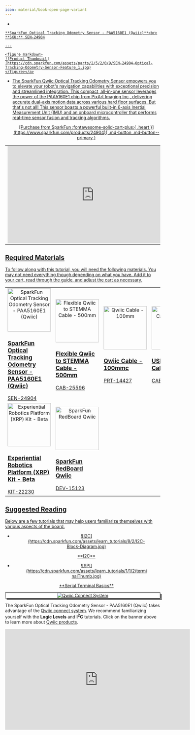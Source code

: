 ```yaml
---
icon: material/book-open-page-variant
---
```



<div class="grid cards desc" markdown>

-    <a href="https://www.sparkfun.com/products/24904">
    **SparkFun Optical Tracking Odometry Sensor - PAA5160E1 (Qwiic)**<br>
    **SKU:** SEN-24904

    ---

    <figure markdown>
    ![Product Thumbnail](https://cdn.sparkfun.com/assets/parts/2/5/2/0/9/SEN-24904-Optical-Tracking-Odometry-Sensor-Feature_1.jpg)
    </figure></a>
    
-   The SparkFun Qwiic Optical Tracking Odometry Sensor empowers you to elevate your robot's navigation capabilities with exceptional precision and streamlined integration. This compact, all-in-one sensor leverages the power of the PAA5160E1 chip from PixArt Imaging Inc., delivering accurate dual-axis motion data across various hard floor surfaces. But that's not all! This sensor boasts a powerful built-in 6-axis Inertial Measurement Unit (IMU) and an onboard microcontroller that performs real-time sensor fusion and tracking algorithms.


    <center>
    [Purchase from SparkFun :fontawesome-solid-cart-plus:{ .heart }](https://www.sparkfun.com/products/24904){ .md-button .md-button--primary }
    </center>

</div>

<div style="text-align: center">
  <table>
    <tr>
      <td style="text-align: center; vertical-align: middle;">
        <iframe width="560" height="315" src="https://www.youtube.com/embed/WcCNC8wExUc?si=TiFzZ-B61BXpmXQT" title="YouTube video player" frameborder="0" allow="accelerometer; autoplay; clipboard-write; encrypted-media; gyroscope; picture-in-picture; web-share" referrerpolicy="strict-origin-when-cross-origin" allowfullscreen></iframe>
      </td>
    </tr>
  </table>
</div>






## Required Materials

To follow along with this tutorial, you will need the following materials. You may not need everything though depending on what you have. Add it to your cart, read through the guide, and adjust the cart as necessary.

<table style="border-style:none">
    <tr>
        <td>
            <a href="https://www.sparkfun.com/products/24904">
                <center><img src="https://cdn.sparkfun.com/assets/parts/2/5/2/0/9/SEN-24904-Optical-Tracking-Odometry-Sensor-Feature.jpg" style="width:140px; height:140px; object-fit:contain;" alt="SparkFun Optical Tracking Odometry Sensor - PAA5160E1 (Qwiic)"></center>
                <h3 class="title">SparkFun Optical Tracking Odometry Sensor - PAA5160E1 (Qwiic)</h3>
            </a>
            SEN-24904
        </td>
        <td>
            <a href="https://www.sparkfun.com/products/25596">
                <center><img src="https://cdn.sparkfun.com/assets/parts/2/6/1/5/1/CAB-25596-Flexible-Qwiic-to-STEMMA-Cable-Feature.jpg" style="width:140px; height:140px; object-fit:contain;" alt="Flexible Qwiic to STEMMA Cable - 500mm" height="140"></center>
                <h3 class="title">Flexible Qwiic to STEMMA Cable - 500mm</h3>
            </a>
            CAB-25596
        </td>
        <td>
            <a href="https://www.sparkfun.com/products/14427">
                <center><img src="https://cdn.sparkfun.com/assets/parts/1/2/4/5/3/14427-Qwiic_Cable_-_100mm-01.jpg" style="width:140px; height:140px; object-fit:contain;" alt="Qwiic Cable - 100mm" >
                </center>
                <h3 class="title">Qwiic Cable - 100mmc</h3>
            </a>
           PRT-14427
        </td>        <td>
            <a href="https://www.sparkfun.com/products/10215">
                <center><img src="https://cdn.sparkfun.com/r/455-455/assets/parts/4/5/5/8/10215-01.jpg" style="width:140px; height:140px; object-fit:contain;" alt="USB micro-B Cable - 6 Foot" >
                </center>
                <h3 class="title">USB micro-B Cable - 6 Foot</h3>
            </a>
            CAB-10215
        </td>
    </tr>
    <tr>
        <td>
            <a href="https://www.sparkfun.com/products/22230">
                <center><img src="https://cdn.sparkfun.com/assets/parts/2/2/1/9/1/XRP_Robot-02.jpg" style="width:140px; height:140px; object-fit:contain;" alt="Experiential Robotics Platform (XRP) Kit - Beta" >
                </center>
                <h3 class="title">Experiential Robotics Platform (XRP) Kit - Beta</h3>
            </a>
            KIT-22230
        </td>
        <td>
            <a href="https://www.sparkfun.com/products/15123">
                <center><img src="https://cdn.sparkfun.com//assets/parts/1/3/4/9/2/15123-SparkFun_RedBoard_Qwiic-01a.jpg" style="width:140px; height:140px; object-fit:contain;" alt="SparkFun RedBoard Qwiic" >
                </center>
                <h3 class="title">SparkFun RedBoard Qwiic</h3>
            </a>
            DEV-15123
        </td>
    </tr>
</table>


## Suggested Reading

Below are a few tutorials that may help users familiarize themselves with various aspects of the board.

<div class="grid cards hide col-4" markdown align="center">

-   <a href="https://learn.sparkfun.com/tutorials/82">
    <figure markdown>
    ![I2C](https://cdn.sparkfun.com/assets/learn_tutorials/8/2/I2C-Block-Diagram.jpg)
    </figure>
    </a>
    <a href="https://learn.sparkfun.com/tutorials/82">**I2C**
    </a>

-   <a href="https://learn.sparkfun.com/tutorials/terminal-basics">
    <figure markdown>
    ![SPI](https://cdn.sparkfun.com/assets/learn_tutorials/1/1/2/terminalThumb.jpg)
    </figure>
    </a>
    <a href="https://learn.sparkfun.com/tutorials/terminal-basics">**Serial Terminal Basics**
    </a>
</div>

<center>
<div align="center">
    <div style="top:5px;left:5px;background-color:Gray;position:relative">
        <div style="top:-5px;left:-5px;background-color:#ffffff;position:relative;border:1px solid black;">
            <a href="https://www.sparkfun.com/qwiic"><img src="https://cdn.sparkfun.com/assets/custom_pages/2/7/2/qwiic-logo.png" alt="Qwiic Connect System" title="Qwiic Connect System"></a>
        </div>
    </div>
</div>
</center>

The SparkFun Optical Tracking Odometry Sensor - PAA5160E1 (Qwiic) takes advantage of the [Qwiic connect system](https://www.sparkfun.com/qwiic). We recommend familiarizing yourself with the **Logic Levels** and **I<sup>2</sup>C** tutorials.  Click on the banner above to learn more about [Qwiic products](https://www.sparkfun.com/qwiic).

<center>
    <iframe width="600" height="327" src="https://www.youtube.com/embed/x0RDEHqFIF8" title="SparkFun's Qwiic Connect System" frameborder="0" allow="accelerometer; autoplay; clipboard-write; encrypted-media; gyroscope; picture-in-picture" allowfullscreen></iframe>
</center>

